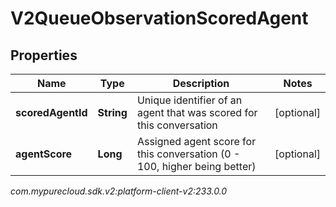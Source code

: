# V2QueueObservationScoredAgent


## Properties

| Name | Type | Description | Notes |
| ------------ | ------------- | ------------- | ------------- |
| **scoredAgentId** | **String** | Unique identifier of an agent that was scored for this conversation |  [optional] |
| **agentScore** | **Long** | Assigned agent score for this conversation (0 - 100, higher being better) |  [optional] |




_com.mypurecloud.sdk.v2:platform-client-v2:233.0.0_
